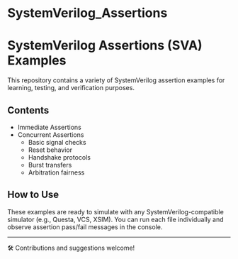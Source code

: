 # SystemVerilog_Assertions

# SystemVerilog Assertions (SVA) Examples

This repository contains a variety of SystemVerilog assertion examples for learning, testing, and verification purposes.

## Contents

- Immediate Assertions
- Concurrent Assertions
  - Basic signal checks
  - Reset behavior
  - Handshake protocols
  - Burst transfers
  - Arbitration fairness

## How to Use

These examples are ready to simulate with any SystemVerilog-compatible simulator (e.g., Questa, VCS, XSIM). You can run each file individually and observe assertion pass/fail messages in the console.

---

🛠 Contributions and suggestions welcome!
